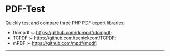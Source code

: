 
# PDF-Test

Quickly test and compare three PHP PDF export libraries:

* Dompdf :~ <https://github.com/dompdf/dompdf>;
* TCPDF  :~ <https://github.com/tecnickcom/TCPDF>;
* mPDF   :~ <https://github.com/mpdf/mpdf>;

---
